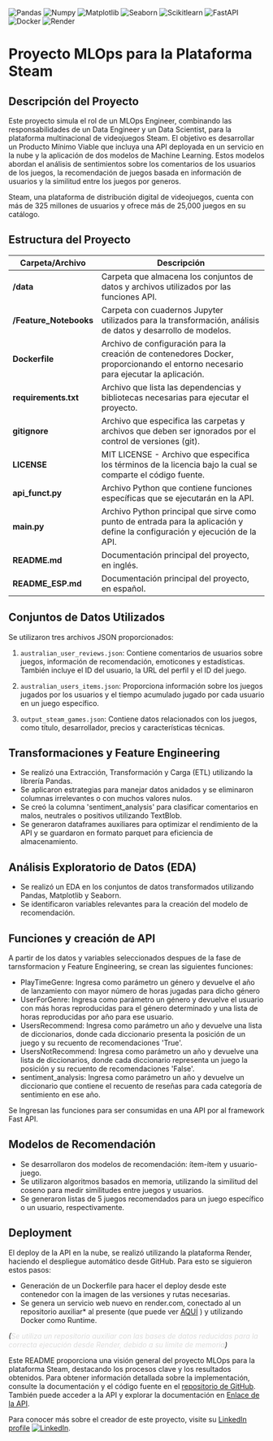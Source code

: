 ![Pandas](https://img.shields.io/badge/-Pandas-333333?style=flat&logo=pandas)
![Numpy](https://img.shields.io/badge/-Numpy-333333?style=flat&logo=numpy)
![Matplotlib](https://img.shields.io/badge/-Matplotlib-333333?style=flat&logo=matplotlib)
![Seaborn](https://img.shields.io/badge/-Seaborn-333333?style=flat&logo=seaborn)
![Scikitlearn](https://img.shields.io/badge/-Scikitlearn-333333?style=flat&logo=scikitlearn)
![FastAPI](https://img.shields.io/badge/-FastAPI-333333?style=flat&logo=fastapi)
![Docker](https://img.shields.io/badge/-Docker-333333?style=flat&logo=docker)
![Render](https://img.shields.io/badge/-Render-333333?style=flat&logo=render)

# Proyecto MLOps para la Plataforma Steam


## Descripción del Proyecto

Este proyecto simula el rol de un MLOps Engineer, combinando las responsabilidades de un Data Engineer y un Data Scientist, para la plataforma multinacional de videojuegos Steam. El objetivo es desarrollar un Producto Mínimo Viable que incluya una API deployada en un servicio en la nube y la aplicación de dos modelos de Machine Learning. Estos modelos abordan el análisis de sentimientos sobre los comentarios de los usuarios de los juegos, la recomendación de juegos basada en información de usuarios y la similitud entre los juegos por generos.

Steam, una plataforma de distribución digital de videojuegos, cuenta con más de 325 millones de usuarios y ofrece más de 25,000 juegos en su catálogo.

## Estructura del Proyecto

| Carpeta/Archivo                | Descripción                               |
| ------------------------------ | ----------------------------------------- |
| **/data**                      | Carpeta que almacena los conjuntos de datos y archivos utilizados por las funciones API. |
| **/Feature_Notebooks**         | Carpeta con cuadernos Jupyter utilizados para la transformación, análisis de datos y desarrollo de modelos. |
| **Dockerfile**                 | Archivo de configuración para la creación de contenedores Docker, proporcionando el entorno necesario para ejecutar la aplicación. |
| **requirements.txt**           | Archivo que lista las dependencias y bibliotecas necesarias para ejecutar el proyecto. |
| **gitignore**                  | Archivo que especifica las carpetas y archivos que deben ser ignorados por el control de versiones (git). |
| **LICENSE**                    | MIT LICENSE - Archivo que especifica los términos de la licencia bajo la cual se comparte el código fuente. |
| **api_funct.py**               | Archivo Python que contiene funciones específicas que se ejecutarán en la API. |
| **main.py**                    | Archivo Python principal que sirve como punto de entrada para la aplicación y define la configuración y ejecución de la API. |
| **README.md**                  | Documentación principal del proyecto, en inglés. |
| **README_ESP.md**              | Documentación principal del proyecto, en español. |


## Conjuntos de Datos Utilizados

Se utilizaron tres archivos JSON proporcionados:

1. `australian_user_reviews.json`: Contiene comentarios de usuarios sobre juegos, información de recomendación, emoticones y estadísticas. También incluye el ID del usuario, la URL del perfil y el ID del juego.

2. `australian_users_items.json`: Proporciona información sobre los juegos jugados por los usuarios y el tiempo acumulado jugado por cada usuario en un juego específico.

3. `output_steam_games.json`: Contiene datos relacionados con los juegos, como título, desarrollador, precios y características técnicas.

## Transformaciones y Feature Engineering

- Se realizó una Extracción, Transformación y Carga (ETL) utilizando la librería Pandas.
- Se aplicaron estrategias para manejar datos anidados y se eliminaron columnas irrelevantes o con muchos valores nulos.
- Se creó la columna 'sentiment_analysis' para clasificar comentarios en malos, neutrales o positivos utilizando TextBlob.
- Se generaron dataframes auxiliares para optimizar el rendimiento de la API y se guardaron en formato parquet para eficiencia de almacenamiento.

## Análisis Exploratorio de Datos (EDA)

- Se realizó un EDA en los conjuntos de datos transformados utilizando Pandas, Matplotlib y Seaborn.
- Se identificaron variables relevantes para la creación del modelo de recomendación.

## Funciones y creación de API

A partir de los datos y variables seleccionados despues de la fase de tarnsformacion y Feature Engineering, se crean las siguientes funciones:

- PlayTimeGenre: Ingresa como parámetro un género y devuelve el año de lanzamiento con mayor número de horas jugadas para dicho género
- UserForGenre: Ingresa como parámetro un género y devuelve el usuario con más horas reproducidas para el género determinado y una lista de horas reproducidas por año para ese usuario. 
- UsersRecommend: Ingresa como parámetro un año y devuelve una lista de diccionarios, donde cada diccionario presenta la posición de un juego y su recuento de recomendaciones 'True'.
- UsersNotRecommend: Ingresa como parámetro un año y devuelve una lista de diccionarios, donde cada diccionario representa un juego la posición y su recuento de recomendaciones 'False'.
- sentiment_analysis: Ingresa como parámetro un año y devuelve un diccionario que contiene el recuento de reseñas para cada categoría de sentimiento en ese año.

Se Ingresan las funciones para ser consumidas en una API por al framework Fast API.

## Modelos de Recomendación

- Se desarrollaron dos modelos de recomendación: ítem-ítem y usuario-juego.
- Se utilizaron algoritmos basados en memoria, utilizando la similitud del coseno para medir similitudes entre juegos y usuarios.
- Se generaron listas de 5 juegos recomendados para un juego específico o un usuario, respectivamente.

## Deployment
El deploy de la API en la nube, se realizó utilizando la plataforma Render, haciendo el despliegue automático desde GitHub. Para esto se siguieron estos pasos:

- Generación de un Dockerfile para hacer el deploy desde este contenedor con la imagen de las versiones y rutas necesarias. 
- Se genera un servicio web nuevo en render.com, conectado al un repositorio auxiliar* al presente (que puede ver [AQUÍ](https://github.com/leocortes85/STEAM_API) ) y utilizando Docker como Runtime.

*_(<span style="color: #dddddd;">Se utiliza un repositorio auxiliar con las bases de datos reducidas para la correcta ejecución desde Render, debido a su límite de memoria</span>)_*


Este README proporciona una visión general del proyecto MLOps para la plataforma Steam, destacando los procesos clave y los resultados obtenidos. Para obtener información detallada sobre la implementación, consulte la documentación y el código fuente en el [repositorio de GitHub](https://github.com/leocortes85/PI_MLOps_Steam). También puede acceder a la API y explorar la documentación en [Enlace de la API](https://mlops-steam-leo.onrender.com/). 

Para conocer más sobre el creador de este proyecto, visite su  [LinkedIn profile](https://www.linkedin.com/in/leonardo-cort%C3%A9s-zambrano-13522295/) [![LinkedIn](https://img.shields.io/badge/LinkedIn-blue?style=flat-square&logo=linkedin)](https://www.linkedin.com/in/leonardo-cort%C3%A9s-zambrano-13522295/).
